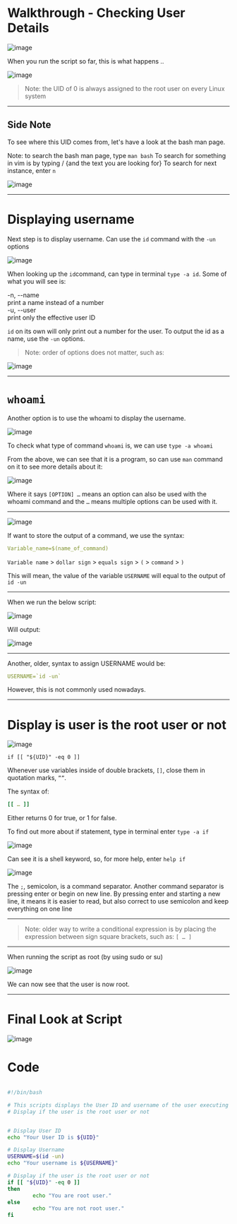 # Walkthrough - Checking User Details 



![image](https://user-images.githubusercontent.com/107522496/201332846-7857be94-0d24-4def-bb3d-4b85d7bfa763.png)

When you run the script so far, this is what happens ..

![image](https://user-images.githubusercontent.com/107522496/201332917-23512007-1e3c-470f-ba72-b161f534f8c9.png)

> Note: the UID of 0 is always assigned to the root user on every Linux system 

---
## Side Note 

To see where this UID comes from, let's have a look at the bash man page. 

Note: to search the bash man page, type `man bash`
To search for something in vim is by typing / {and the text you are looking for}
To search for next instance, enter `n`

![image](https://user-images.githubusercontent.com/107522496/201333169-155b6f6c-ea74-488d-9180-b96ffe10efbc.png)

---

# Displaying username 


Next step is to display username. Can use the `id` command with the `-un` options

![image](https://user-images.githubusercontent.com/107522496/201333283-55a0995a-8905-4ca3-adcd-ec16efbe2a75.png)

When looking up the `id`command, can type in terminal `type -a id`. Some of what you will see is: 

-n, --name  <br />
    print a name instead of a number  <br />
-u, --user  <br />
    print only the effective user ID  <br />
              
`id` on its own will only print out a number for the user. To output the id as a name, use the `-un` options.

> Note: order of options does not matter, such as:

![image](https://user-images.githubusercontent.com/107522496/201333815-dbd4e12b-f4f9-43e4-9a77-e3344594bde4.png)

--- 

# `whoami`

Another option is to use the whoami to display the username. 

![image](https://user-images.githubusercontent.com/107522496/201333891-487cdab2-6dd2-4e82-9ce4-9b0a80da111e.png)

To check what type of command `whoami` is, we can use `type -a whoami`

From the above, we can see that it is a program, so can use `man` command on it to see more details about it:

![image](https://user-images.githubusercontent.com/107522496/201334048-5e2a644e-1153-4177-b4b5-5746e79b9497.png)

Where it says `[OPTION] …` means an option can also be used with the whoami command and the `…` means multiple options can be used with it. 

--- 

![image](https://user-images.githubusercontent.com/107522496/201334114-bbb3c704-49aa-4b95-93e3-7ae64651e199.png)

If want to store the output of a command, we use the syntax:

```yaml
Variable_name=$(name_of_command)
```
`Variable name` > `dollar sign` > `equals sign` > `(` > `command` > `)` 

This will mean, the value of the variable `USERNAME` will equal to the output of `id -un`

---

When we run the below script:

![image](https://user-images.githubusercontent.com/107522496/201334257-abcf6e40-ef44-4dc6-a01a-d847dfc04ab7.png)

Will output:

![image](https://user-images.githubusercontent.com/107522496/201334576-4f258b38-da73-4e99-9a4e-fe3b8ed24f8e.png)

---

Another, older, syntax to assign USERNAME would be:
```yaml
USERNAME=`id -un`
```
However, this is not commonly used nowadays. 

---

# Display is user is the root user or not 

![image](https://user-images.githubusercontent.com/107522496/201334722-61f0488d-1655-4472-9f93-7d8c0d33ddb3.png)

`if [[ "${UID}" -eq 0 ]]`

Whenever use variables inside of double brackets, `[]`, close them in quotation marks, `””`. 

The syntax of:

```yaml
[[ … ]]
```

Either returns 0 for true, or 1 for false.

To find out more about if statement, type in terminal enter `type -a if`

![image](https://user-images.githubusercontent.com/107522496/201334878-710b0aad-4568-4ff9-a666-6d17c823c44c.png)

Can see it is a shell keyword, so, for  more help, enter `help if`

![image](https://user-images.githubusercontent.com/107522496/201334962-06e631d5-20e4-47d3-82a6-9efdf78e84f6.png)

The `;`, semicolon, is a command separator. Another command separator is pressing enter or begin on new line.
By pressing enter and starting a new line, it means it is easier to read, but also correct to use semicolon and keep everything on one line

---

> Note: older way to write a conditional expression is by placing the expression between sign square brackets, such as: 
`[ … ]`  

---

When running the script as root (by using sudo or su) 

![image](https://user-images.githubusercontent.com/107522496/201335151-e5ad114a-32c3-4aaa-8be7-05ffa911a692.png)

We can now see that the user is now root. 

---

# Final Look at Script 

![image](https://user-images.githubusercontent.com/107522496/201337614-ecef4ea8-905c-47bd-aecf-9d45a9d5e667.png)

# Code

```bash

#!/bin/bash

# This scripts displays the User ID and username of the user executing this script 
# Display if the user is the root user or not


# Display User ID
echo "Your User ID is ${UID}"

# Display Username
USERNAME=$(id -un)
echo "Your username is ${USERNAME}"

# Display if the user is the root user or not
if [[ "${UID}" -eq 0 ]]
then
        echo "You are root user."
else
        echo "You are not root user."
fi
```

